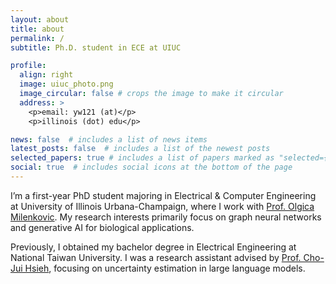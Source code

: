 ```yaml
---
layout: about
title: about
permalink: /
subtitle: Ph.D. student in ECE at UIUC

profile:
  align: right
  image: uiuc_photo.png
  image_circular: false # crops the image to make it circular
  address: >
    <p>email: yw121 (at)</p>
    <p>illinois (dot) edu</p>

news: false  # includes a list of news items
latest_posts: false  # includes a list of the newest posts
selected_papers: true # includes a list of papers marked as "selected={true}"
social: true  # includes social icons at the bottom of the page
---
```


I’m a first-year PhD student majoring in Electrical & Computer Engineering at University of Illinois Urbana-Champaign, where I work with [Prof. Olgica Milenkovic](https://publish.illinois.edu/milenkovic/).
My research interests primarily focus on graph neural networks and generative AI for biological applications.

Previously, I obtained my bachelor degree in Electrical Engineering at National Taiwan University.
I was a research assistant advised by [Prof. Cho-Jui Hsieh](http://web.cs.ucla.edu/~chohsieh/index.html), focusing on uncertainty estimation in large language models.

<!-- Prior to this, I worked with [Prof. Chaun-Ju Wang](http://cfda.csie.org/) and [Prof. Che Lin](https://www.idssp.ee.ntu.edu.tw/) focusing on knowledge graph completion and heterogeneous graph neural networks. I have also spent time at the CMoney AI team developing explainable recommendation systems. -->

<!-- In addition to research, I am deeply fascinated by entrepreneurship. During my junior year, I was privileged to participate in the [NTU Creativity and Entrepreneurship Program](https://cep.ntu.edu.tw/), which ignited a profound inspiration within me. As part of my journey, I also attended the prestigious [Stanford ASES Summit](https://ases.stanford.edu/) in April 2023 where I met aspiring student entrepreneurs from around the world and Stanford University. -->

<!-- <script type='text/javascript' id='clustrmaps' src='//cdn.clustrmaps.com/map_v2.js?cl=ffffff&w=70&t=n&d=95SRGMyfG2sswIRVEhhXX45PTEro73anRDbh3UDehdg'></script> -->